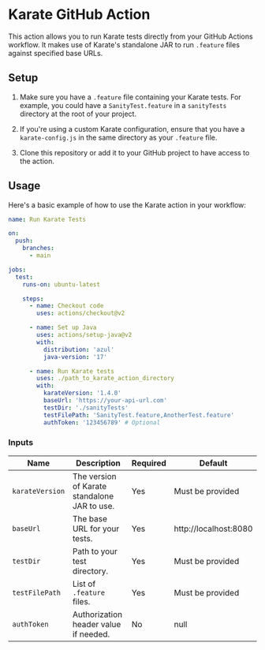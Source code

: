 # Karate GitHub Action

This action allows you to run Karate tests directly from your GitHub Actions workflow. It makes use of Karate's
standalone JAR to run `.feature` files against specified base URLs.

## Setup

1. Make sure you have a `.feature` file containing your Karate tests. For example, you could have a `SanityTest.feature`
   in a `sanityTests` directory at the root of your project.

2. If you're using a custom Karate configuration, ensure that you have a `karate-config.js` in the same directory as
   your `.feature` file.

3. Clone this repository or add it to your GitHub project to have access to the action.

## Usage

Here's a basic example of how to use the Karate action in your workflow:

```yaml
name: Run Karate Tests

on:
  push:
    branches:
      - main

jobs:
  test:
    runs-on: ubuntu-latest

    steps:
      - name: Checkout code
        uses: actions/checkout@v2

      - name: Set up Java
        uses: actions/setup-java@v2
        with:
          distribution: 'azul'
          java-version: '17'

      - name: Run Karate tests
        uses: ./path_to_karate_action_directory
        with:
          karateVersion: '1.4.0'
          baseUrl: 'https://your-api-url.com'
          testDir: './sanityTests'
          testFilePath: 'SanityTest.feature,AnotherTest.feature'
          authToken: '123456789' # Optional
```

### Inputs

| Name            | Description                                  | Required | Default               |
|-----------------|----------------------------------------------|----------|-----------------------|
| `karateVersion` | The version of Karate standalone JAR to use. | Yes      | Must be provided      |
| `baseUrl`       | The base URL for your tests.                 | Yes      | http://localhost:8080 |
| `testDir`       | Path to your test directory.                 | Yes      | Must be provided      |
| `testFilePath`  | List of `.feature` files.                    | Yes      | Must be provided      |
| `authToken`     | Authorization header value if needed.        | No       | null                  |

```
